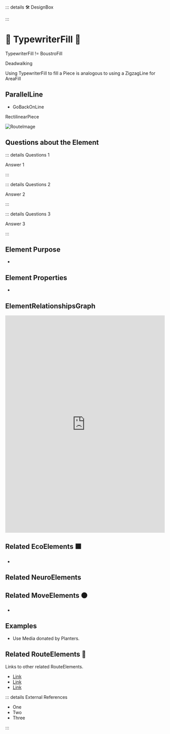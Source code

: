::: details 🛠 DesignBox



:::

# 🔺 <route>TypewriterFill </route>🔺

TypewriterFill != BoustroFill

Deadwalking

Using TypewriterFill to fill a Piece is analogous to using a ZigzagLine for AreaFill

## ParallelLine

- GoBackOnLine

RectilinearPiece


![RouteImage](/Route/RouteImage.png)

## Questions about the Element

::: details Questions 1

Answer 1

:::

::: details Questions 2

Answer 2

:::

::: details Questions 3

Answer 3

:::

## Element Purpose

- 

## Element Properties

- 

## ElementRelationshipsGraph

<iframe 
    width="100%" 
    height="684" 
    frameborder="0"
    src="https://observablehq.com/embed/@d3/force-directed-graph/2?cells=chart"
></iframe>

## Related<eco> EcoElements </eco>🟩
- 
## Related <neuro>NeuroElements</neuro>


## Related<move> MoveElements </move>🟠
- 

## Examples

- Use Media donated by Planters. 

## Related <route>RouteElements </route>🔺

Links to other related RouteElements. 

- [Link]()
- [Link]()
- [Link]()

::: details External References

- One
- Two
- Three

:::



